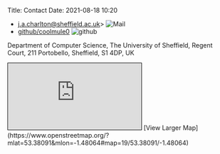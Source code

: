 Title: Contact
Date: 2021-08-18 10:20


- [j.a.charlton@sheffield.ac.uk](mailto:j.a.charlton@sheffield.ac.uk)> ![Mail]({attach}/images/mail.png)
- [github/coolmule0](https://github.com/coolmule0) ![github]({attach}/images/github.png)


Department of Computer Science,
The University of Sheffield,
Regent Court,
211 Portobello,
Sheffield,
S1 4DP, 
UK


<iframe scrolling="no" marginheight="0" marginwidth="0" src="https://www.openstreetmap.org/export/embed.html?bbox=-1.483181118965149%2C53.37988060246173%2C-1.478090286254883%2C53.38193169636577&amp;layer=mapnik&amp;marker=53.380906161763626%2C-1.4806357026100159" style="border: 1px solid black"></iframe>
[View Larger Map](https://www.openstreetmap.org/?mlat=53.38091&amp;mlon=-1.48064#map=19/53.38091/-1.48064)
